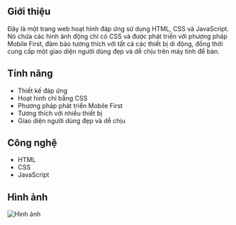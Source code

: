 ## Giới thiệu
Đây là một trang web hoạt hình đáp ứng sử dụng HTML, CSS và JavaScript. Nó chứa các hình ảnh động chỉ có CSS và được phát triển với phương pháp Mobile First, đảm bảo tương thích với tất cả các thiết bị di động, đồng thời cung cấp một giao diện người dùng đẹp và dễ chịu trên máy tính để bàn.
## Tính năng
- Thiết kế đáp ứng
- Hoạt hình chỉ bằng CSS
- Phương pháp phát triển Mobile First
- Tương thích với nhiều thiết bị
- Giao diện người dùng đẹp và dễ chịu
## Công nghệ
- HTML
- CSS
- JavaScript
## Hình ảnh
![Hình ảnh](https://github.com/user-attachments/assets/259f3cbb-3493-4348-b8df-6cffcb6ea77e)

